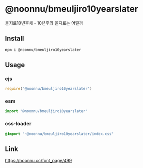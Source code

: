 # @noonnu/bmeuljiro10yearslater
을지로10년후체 - 10년후의 을지로는 어떨까

## Install
```sh
npm i @noonnu/bmeuljiro10yearslater
```
## Usage
### cjs
```js
require("@noonnu/bmeuljiro10yearslater")
```
### esm
```js
import "@noonnu/bmeuljiro10yearslater"
```
### css-loader
```css
@import "~@noonnu/bmeuljiro10yearslater/index.css"
```

## Link
https://noonnu.cc/font_page/499